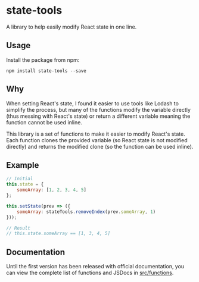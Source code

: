# state-tools
A library to help easily modify React state in one line.

## Usage
Install the package from npm:
```
npm install state-tools --save
```

## Why
When setting React's state, I found it easier to use tools like Lodash
to simplify the process, but many of the functions modify the variable
directly (thus messing with React's state) or return a different variable
meaning the function cannot be used inline.

This library is a set of functions to make it easier to modify React's state.
Each function clones the provided variable (so React state is not modified directly)
and returns the modified clone (so the function can be used inline).

## Example
```javascript
// Initial
this.state = {
    someArray: [1, 2, 3, 4, 5]
};

this.setState(prev => ({
    someArray: stateTools.removeIndex(prev.someArray, 1)
}));

// Result
// this.state.someArray == [1, 3, 4, 5]
```

## Documentation
Until the first version has been released with official documentation, you can view the
complete list of functions and JSDocs in [src/functions](src/array).
